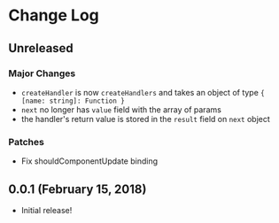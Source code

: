 # Change Log

## Unreleased

### Major Changes

- `createHandler` is now `createHandlers` and takes an object of type
  `{ [name: string]: Function }`
- `next` no longer has `value` field with the array of params
- the handler's return value is stored in the `result` field on `next` object

### Patches

- Fix shouldComponentUpdate binding

## 0.0.1 (February 15, 2018)

- Initial release!

